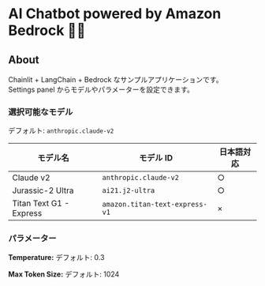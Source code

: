 # AI Chatbot powered by Amazon Bedrock 🚀🤖

## About
Chainlit + LangChain + Bedrock なサンプルアプリケーションです。  
Settings panel からモデルやパラメーターを設定できます。

### 選択可能なモデル
デフォルト: `anthropic.claude-v2`

| モデル名 | モデル ID | 日本語対応 |
| --- | --- | --- |
| Claude v2 | `anthropic.claude-v2` | ○ |
| Jurassic-2 Ultra | `ai21.j2-ultra` | ○ |
| Titan Text G1 - Express | `amazon.titan-text-express-v1` | × |

### パラメーター
**Temperature:** デフォルト: 0.3  

**Max Token Size:** デフォルト: 1024  